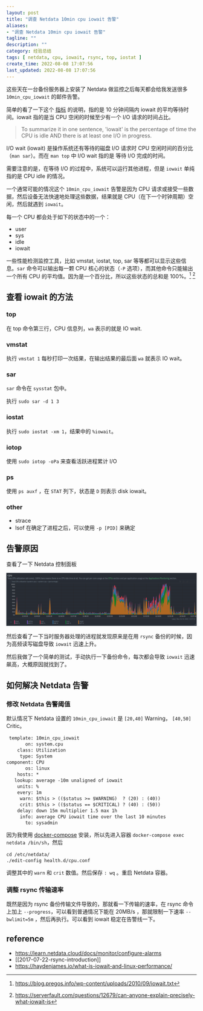 ```yaml
---
layout: post
title: "调查 Netdata 10min cpu iowait 告警"
aliases:
- "调查 Netdata 10min cpu iowait 告警"
tagline: ""
description: ""
category: 经验总结
tags: [ netdata, cpu, iowait, rsync, top, iostat ]
create_time: 2022-08-08 17:07:56
last_updated: 2022-08-08 17:07:56
---
```


这些天在一台备份服务器上安装了 Netdata 做监控之后每天都会给我发送很多  `10min_cpu_iowait` 的邮件告警。

简单的看了一下这个 [指标](https://community.netdata.cloud/t/10min-cpu-iowait/2119) 的说明，指的是 10 分钟间隔内 iowait 的平均等待时间。iowait 指的是当 CPU 空闲的时候至少有一个 I/O 请求的时间占比。

> To summarize it in one sentence, 'iowait' is the percentage of time the CPU is idle AND there is at least one I/O in progress.

I/O wait (iowait) 是操作系统还有等待的磁盘 I/O 请求时 CPU 空闲时间的百分比 （`man sar`）。而在 `man top` 中 I/O wait 指的是 等待 I/O 完成的时间。

需要注意的是，在等待 I/O 的过程中，系统可以运行其他进程，但是 `iowait` 单纯指的是 CPU idle 的情况。

一个通常可能的情况这个 `10min_cpu_iowait`  告警是因为 CPU 请求或接受一些数据，然后设备无法快速地处理这些数据，结果就是 CPU（在下一个时钟周期）空闲，然后就遇到 `iowait`。

每一个 CPU 都会处于如下的状态中的一个：

- user
- sys
- idle
- iowait

一些性能检测监控工具，比如 vmstat, iostat, top, sar 等等都可以显示这些信息。`sar` 命令可以输出每一颗 CPU 核心的状态（`-P` 选项），而其他命令只能输出一个所有 CPU 的平均值。因为是一个百分比，所以这些状态的总和是 100%。[^1] [^2]

[^1]: <https://blog.pregos.info/wp-content/uploads/2010/09/iowait.txt>
[^2]: <https://serverfault.com/questions/12679/can-anyone-explain-precisely-what-iowait-is>

## 查看 iowait 的方法

### top
在 top 命令第三行，CPU 信息列，`wa` 表示的就是 IO wait.

### vmstat
执行 `vmstat 1` 每秒打印一次结果，在输出结果的最后面 `wa` 就表示 IO wait。

### sar
`sar` 命令在 `sysstat` 包中。

执行 `sudo sar -d 1 3`

### iostat
执行 `sudo iostat -xm 1`，结果中的 `%iowait`。

### iotop
使用 `sudo iotop -oPa` 来查看活跃进程累计 I/O

### ps
使用 `ps auxf` ，在 `STAT` 列下，状态是 `D` 则表示 disk iowait。

### other

- strace
- lsof  在确定了进程之后，可以使用 `-p [PID]` 来确定

## 告警原因
查看了一下 Netdata 控制面板

![netdata dashboard cpu](/assets/screenshot-area-2022-10-31-125700.png)

然后查看了一下当时服务器处理的进程就发现原来是在用 `rsync` 备份的时候，因为高频读写磁盘导致 `iowait` 迅速上升。

然后我做了一个简单的测试，手动执行一下备份命令，每次都会导致 `iowait` 迅速飙高，大概原因就找到了。

## 如何解决 Netdata 告警

### 修改 Netdata 告警阈值

默认情况下 Netdata 设置的 `10min_cpu_iowait` 是 `[20,40]` Warning， `[40,50]` Critic。

```
 template: 10min_cpu_iowait
       on: system.cpu
    class: Utilization
     type: System
component: CPU
       os: linux
    hosts: *
   lookup: average -10m unaligned of iowait
    units: %
    every: 1m
     warn: $this > (($status >= $WARNING)  ? (20) : (40))
     crit: $this > (($status == $CRITICAL) ? (40) : (50))
    delay: down 15m multiplier 1.5 max 1h
     info: average CPU iowait time over the last 10 minutes
       to: sysadmin
```

因为我使用 [docker-compose](https://github.com/einverne/dockerfile/tree/master/netdata) 安装，所以先进入容器 `docker-compose exec netdata /bin/sh`，然后

```
cd /etc/netdata/
./edit-config health.d/cpu.conf
```

调整其中的 `warn` 和 `crit` 数值。然后保存 `: wq` 。重启 Netdata 容器。

### 调整 rsync 传输速率

既然是因为 rsync 备份传输文件导致的，那就看一下传输的速率，在 rsync 命令上加上 `--progress`，可以看到普通情况下能在 20MB/s ，那就限制一下速率 `--bwlimit=5m` ，然后再执行。可以看到 iowait 稳定在告警线一下。

## reference

- <https://learn.netdata.cloud/docs/monitor/configure-alarms>
- [[2017-07-22-rsync-introduction]]
- <https://haydenjames.io/what-is-iowait-and-linux-performance/>
